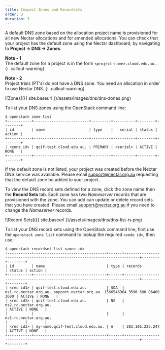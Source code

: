 ```yaml
---
title: Inspect Zones and Recordsets
order: 3
duration: 3
---
```


A default DNS zone based on the allocation project name is provisioned for all
new Nectar allocations and for amended allocations. You can check that your
project has the default zone using the Nectar dashboard, by navigating to
**Project -> DNS -> Zones**.

**Note - 1**  
The default zone for a project is in the form `<project-name>.cloud.edu.au.`.
{: .callout-warning}

**Note - 2**  
Project trials (PT's) do not have a DNS zone.  You need an allocation in order to use Nectar DNS.
{: .callout-warning}

![Zones]({{ site.baseurl }}/assets/images/dns/dns-zones.png)

To list your DNS zones using the OpenStack command line:
```
$ openstack zone list
+-----------+-------------------------+---------+----------+--------+--------+
| id        | name                    | type    |   serial | status | action |
+-----------+-------------------------+---------+----------+--------+--------+
| <zone id> | qcif-test.cloud.edu.au. | PRIMARY | <serial> | ACTIVE | NONE   |
+-----------+-------------------------+---------+----------+--------+--------+
```

If the default zone is not listed, your project was created before the Nectar
DNS service was available. Please email
[support@nectar.org.au](mailto:support@nectar.org.au) requesting that the
default zone be added to your project.

To view the DNS record sets defined for a zone, click the zone name then the
**Record Sets** tab. Each zone has two *Nameserver* records that are
provisioned with the zone. You can add can update or delete record sets that
you have created. Please email
[support@nectar.org.au](mailto:support@nectar.org.au) if you need to change the
*Nameserver* records.

![Record Sets]({{ site.baseurl }}/assets/images/dns/dns-list-rs.png)

To list your DNS record sets using the OpenStack command line, first use the
`openstack zone list` command to lookup the required `<zode id>`, then use:

```
$ openstack recordset list <zone id>
+-----------+---------------------------------+------+-----------------------------------------------------------------------------+--------+--------+
| id        | name                            | type | records                                                                     | status | action |
+-----------+---------------------------------+------+-----------------------------------------------------------------------------+--------+--------+
| <rec id1> | qcif-test.cloud.edu.au.         | SOA  | ns1.rc.nectar.org.au. support.nectar.org.au. 1566546364 3590 600 86400 3600 | ACTIVE | NONE   |
| <rec id2> | qcif-test.cloud.edu.au.         | NS   | ns2.rc.nectar.org.au.                                                       | ACTIVE | NONE   |
|           |                                 |      | ns1.rc.nectar.org.au.                                                       |        |        |
| <rec id3> | my-name.qcif-test.cloud.edu.au. | A    | 203.101.225.247                                                             | ACTIVE | NONE   |
+-----------+---------------------------------+------+-----------------------------------------------------------------------------+--------+--------+
```
